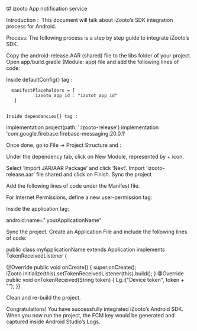 t# izooto
App notification service



Introduction :
 This document will talk about iZooto’s SDK integration process for Android. 

Process:
The following process is a step by step guide to integrate iZooto’s SDK.

Copy the android-release.AAR (shared) file to the libs folder of your project.
Open app/build.gradle (Module: app) file and add the following lines of code: 

Inside defaultConfig{} tag :

      manifestPlaceholders = [
               izooto_app_id : "izotot_app_id" 
       ]
	

	Inside dependancies{} tag :

implementation project(path: ':izooto-release')
implementation 'com.google.firebase:firebase-messaging:20.0.1'

Once done, go to File → Project Structure and :

Under the dependency tab, click on New Module, represented by + icon.



Select ‘Import JAR/AAR Package’ and click ‘Next’.
Import ‘izooto-release.aar’ file shared and click on Finish.
Sync the project

Add the following lines of code under the Manifest file.

For Internet Permissions, define a new user-permission tag:

 <uses-permission android:name="android.permission.INTERNET"/>

Inside the application tag:

   android:name=".yourApplicationName"

<meta-data
   android:name="izooto_enc_key"
   android:value="${izooto_enc_key}" />

<meta-data
   android:name="izooto_app_id"
   android:value="${izooto_app_id}" />

Sync the project.
Create an Application File and include the following lines of code:

public class myApplicationName extends Application implements TokenReceivedListener
{

   @Override
   public void onCreate() {
       super.onCreate();
    iZooto.initialize(this).setTokenReceivedListener(this).build(); }
 @Override
   public void onTokenReceived(String token) {
       Lg.i("Device token", token + "");
 }}

Clean and re-build the project.

Congratulations! You have successfully integrated iZooto’s Android SDK. When you now run the project, the FCM key would be generated and captured inside Android Studio’s Logs.
